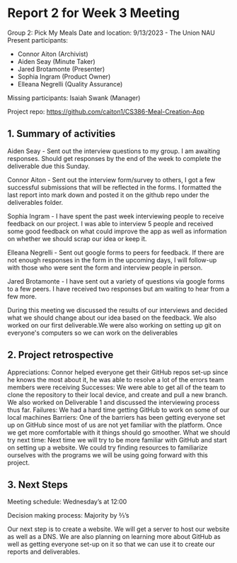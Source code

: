 # Report 2 for Week 3 Meeting
Group 2: Pick My Meals
Date and location: 9/13/2023 - The Union NAU
Present participants:
* Connor Aiton (Archivist)
* Aiden Seay (Minute Taker)
* Jared Brotamonte (Presenter)
* Sophia Ingram (Product Owner)
* Elleana Negrelli (Quality Assurance)

Missing participants: Isaiah Swank (Manager)

Project repo: https://github.com/caiton1/CS386-Meal-Creation-App


## 1. Summary of activities

Aiden Seay - Sent out the interview questions to my group. I am awaiting responses. Should get responses by the end of the week to complete the deliverable due this Sunday.

Connor Aiton - Sent out the interview form/survey to others, I got a few successful submissions that will be reflected in the forms. I formatted the last report into mark down and posted it on the github repo under the deliverables folder.

Sophia Ingram - I have spent the past week interviewing people to receive feedback on our project. I was able to interview 5 people and received some good feedback on what could improve the app as well as information on whether we should scrap our idea or keep it.

Elleana Negrelli - Sent out google forms to peers for feedback. If there are not enough responses in the form in the upcoming days, I will follow-up with those who were sent the form and interview people in person.

Jared Brotamonte - I have sent out a variety of questions via google forms to a few peers. I have received two responses but am waiting to hear from a few more.

During this meeting we discussed the results of our interviews and decided what we should change about our idea based on the feedback. We also worked on our first deliverable.We were also working on setting up git on everyone's computers so we can work on the deliverables

## 2. Project retrospective

Appreciations: Connor helped everyone get their GitHub repos set-up since he knows the most about it, he was able to resolve a lot of the errors team members were receiving
Successes: We were able to get all of the team to clone the repository to their local device, and create and pull a new branch. We also worked on Deliverable 1 and discussed the interviewing process thus far.
Failures: We had a hard time getting GitHub to work on some of our local machines
Barriers: One of the barriers has been getting everyone set up on GitHub since most of us are not yet familiar with the platform. Once we get more comfortable with it things should go smoother. 
What we should try next time: Next time we will try to be more familiar with GitHub and start on setting up a website. We could try finding resources to familiarize ourselves with the programs we will be using going forward with this project.


## 3. Next Steps
Meeting schedule: Wednesday’s at 12:00

Decision making process: Majority by ⅔’s

Our next step is to create a website. We will get a server to host our website as well as a DNS. We are also planning on learning more about GitHub as well as getting everyone set-up on it so that we can use it to create our reports and deliverables.
